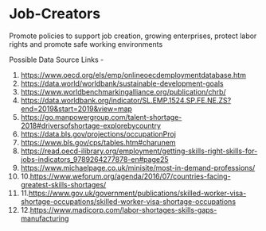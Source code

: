 # Job-Creators
Promote policies to support job creation, growing enterprises, protect labor rights and promote safe working environments

Possible Data Source Links -

1. https://www.oecd.org/els/emp/onlineoecdemploymentdatabase.htm <br>
2. https://data.world/worldbank/sustainable-development-goals <br>
3. https://www.worldbenchmarkingalliance.org/publication/chrb/ <br>
4. https://data.worldbank.org/indicator/SL.EMP.1524.SP.FE.NE.ZS?end=2019&start=2019&view=map <br>
5. https://go.manpowergroup.com/talent-shortage-2018#driversofshortage-explorebycountry <br>
6. https://data.bls.gov/projections/occupationProj <br>
7. https://www.bls.gov/cps/tables.htm#charunem <br>
8. https://read.oecd-ilibrary.org/employment/getting-skills-right-skills-for-jobs-indicators_9789264277878-en#page25 <br>
9. https://www.michaelpage.co.uk/minisite/most-in-demand-professions/ <br>
10. 10.https://www.weforum.org/agenda/2016/07/countries-facing-greatest-skills-shortages/ <br>
11. 11.https://www.gov.uk/government/publications/skilled-worker-visa-shortage-occupations/skilled-worker-visa-shortage-occupations <br>
12. 12.https://www.madicorp.com/labor-shortages-skills-gaps-manufacturing <br>









